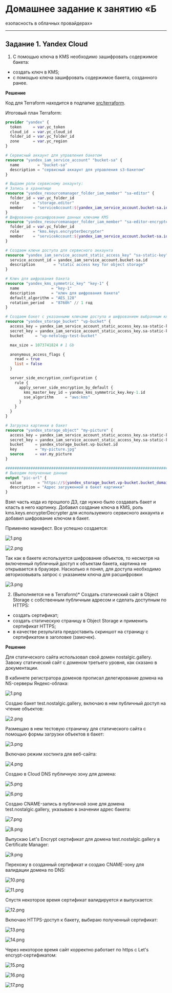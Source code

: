 # Домашнее задание к занятию «Б
езопасность в облачных провайдерах»  


---
## Задание 1. Yandex Cloud   

1. С помощью ключа в KMS необходимо зашифровать содержимое бакета:

 - создать ключ в KMS;
 - с помощью ключа зашифровать содержимое бакета, созданного ранее.

**Решение**

Код для Terraform находится в подпапке [src/terraform](./src/terraform).

Итоговый план Terraform:

```terraform
provider "yandex" {
  token     = var.yc_token
  cloud_id  = var.yc_cloud_id
  folder_id = var.yc_folder_id
  zone      = var.yc_region
}

# Сервисный аккаунт для управления бакетом
resource "yandex_iam_service_account" "bucket-sa" {
  name        = "bucket-sa"
  description = "сервисный аккаунт для управления s3-бакетом"
}

# Выдаем роли сервисному аккаунту:
# Запись в хранилище
resource "yandex_resourcemanager_folder_iam_member" "sa-editor" {
  folder_id = var.yc_folder_id
  role      = "storage.editor"
  member    = "serviceAccount:${yandex_iam_service_account.bucket-sa.id}"
}
# Шифрование-расшифрование данных ключами KMS
resource "yandex_resourcemanager_folder_iam_member" "sa-editor-encrypter-decrypter" {
  folder_id = var.yc_folder_id
  role      = "kms.keys.encrypterDecrypter"
  member    = "serviceAccount:${yandex_iam_service_account.bucket-sa.id}"
}

# Создаем ключи доступа для сервисного аккаунта
resource "yandex_iam_service_account_static_access_key" "sa-static-key" {
  service_account_id = yandex_iam_service_account.bucket-sa.id
  description        = "static access key for object storage"
}

# Ключ для шифрования бакета
resource "yandex_kms_symmetric_key" "key-1" {
  name              = "key-1"
  description       = "ключ для шифрования бакета"
  default_algorithm = "AES_128"
  rotation_period   = "8760h" // 1 год
}

# Создаем бакет с указанными ключами доступа и шифрованием выбранным ключом
resource "yandex_storage_bucket" "vp-bucket" {
  access_key = yandex_iam_service_account_static_access_key.sa-static-key.access_key
  secret_key = yandex_iam_service_account_static_access_key.sa-static-key.secret_key
  bucket     = "vp-netology-test-bucket"

  max_size = 1073741824 # 1 Gb

  anonymous_access_flags {
    read = true
    list = false
  }

  server_side_encryption_configuration {
    rule {
      apply_server_side_encryption_by_default {
        kms_master_key_id = yandex_kms_symmetric_key.key-1.id
        sse_algorithm     = "aws:kms"
      }
    }
  }
}

# Загрузка картинки в бакет
resource "yandex_storage_object" "my-picture" {
  access_key = yandex_iam_service_account_static_access_key.sa-static-key.access_key
  secret_key = yandex_iam_service_account_static_access_key.sa-static-key.secret_key
  bucket     = yandex_storage_bucket.vp-bucket.id
  key        = "my-picture.jpg"
  source     = var.my_picture
}

###############################################################################################################
# Выводим полученные данные
output "pic-url" {
  value       = "https://${yandex_storage_bucket.vp-bucket.bucket_domain_name}/${yandex_storage_object.my-picture.key}"
  description = "Адрес загруженной в бакет картинки"
}
```

Взял часть кода из прошлого ДЗ, где нужно было создавать бакет и класть в него картинку. Добавил создание ключа в KMS, роль kms.keys.encrypterDecrypter для используемого сервисного аккаунта и добавил шифрование ключом в бакет.

Применяю манифест. Все успешно создается:

![1.png](img%2F1.png)

![2.png](img%2F2.png)

Так как в бакете используется шифрование объектов, то несмотря на включенный публичный доступ к объектам бакета, картинка не открывается в браузере. Насколько я понял, для доступа необходимо авторизовывать запрос с указанием ключа для расшифровки:

![3.png](img%2F3.png)

2. (Выполняется не в Terraform)* Создать статический сайт в Object Storage c собственным публичным адресом и сделать доступным по HTTPS:

 - создать сертификат;
 - создать статическую страницу в Object Storage и применить сертификат HTTPS;
 - в качестве результата предоставить скриншот на страницу с сертификатом в заголовке (замочек).

**Решение**

Для статического сайта использовал свой домен nostalgic.gallery. Завожу статический сайт с доменом третьего уровня, как сказано в документации.

В кабинете регистратора доменов прописал делегирование домена на NS-серверы Яндекс-облака:

![1.png](img%2Ftask2%2F1.png)

Создаю бакет test.nostalgic.gallery, включаю в нем публичный доступ на чтение объектов:

![2.png](img%2Ftask2%2F2.png)

Размещаю в нем тестовую страничку для статического сайта с помощью формы загрузки объектов в бакет:

![3.png](img%2Ftask2%2F3.png)

Включаю режим хостинга для веб-сайта:

![4.png](img%2Ftask2%2F4.png)


Создаю в Cloud DNS публичную зону для домена:

![5.png](img%2Ftask2%2F5.png)

![6.png](img%2Ftask2%2F6.png)

Создаю CNAME-запись в публичной зоне для домена test.nostalgic.gallery, указываю в значении адрес бакета:

![7.png](img%2Ftask2%2F7.png)

![8.png](img%2Ftask2%2F8.png)

Выпускаю Let's Encrypt сертификат для домена test.nostalgic.gallery в Certificate Manager:

![9.png](img%2Ftask2%2F9.png)

Перехожу в созданный сертификат и создаю CNAME-зону для валидации домена по DNS:

![10.png](img%2Ftask2%2F10.png)

![11.png](img%2Ftask2%2F11.png)


Спустя некоторое время сертификат валидируется и выпускается:

![12.png](img%2Ftask2%2F12.png)

Включаю HTTPS-доступ к бакету, выбираю полученный сертификат:

![13.png](img%2Ftask2%2F13.png)

![14.png](img%2Ftask2%2F14.png)

Через некоторое время сайт корректно работает по https с Let's encrypt-сертификатом:

![15.png](img%2Ftask2%2F15.png)

![16.png](img%2Ftask2%2F16.png)

![17.png](img%2Ftask2%2F17.png)